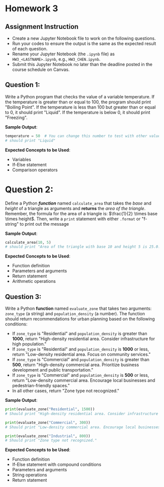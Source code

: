 # Homework 3

## Assignment Instruction

- Create a new Jupyter Notebook file to work on the following questions.
- Run your codes to ensure the output is the same as the expected result of each question.
- Rename your Jupyter Notebook (the `.ipynb` file) as `HW3_<LASTNAME>.ipynb`, e.g., `HW3_CHEN.ipynb`.
- Submit this Jupyter Notebook no later than the deadline posted in the course schedule on Canvas.

## Question 1:

Write a Python program that checks the value of a variable temperature. If the temperature is greater than or equal to 100, the program should print "Boiling Point". If the temperature is less than 100 but greater than or equal to 0, it should print "Liquid". If the temperature is below 0, it should print "Freezing".

**Sample Output**:

```python
temperature = 50  # You can change this number to test with other values
# should print "Liquid"
```

**Expected Concepts to be Used**:

- Variables
- If-Else statement
- Comparison operators

# Question 2:

Define a Python **_function_** named `calculate_area` that takes the
$base$ and $height$ of a triangle as arguments and **returns** the _area of the triangle_.
Remember, the formula for the area of a triangle is: $\frac{1}{2} \times base \times height$.
Then, write a `print` statement with either `.format` or "f-string" to print out the
message

**Sample Output**:

```python
calculate_area(10, 5)
# should print "Area of the triangle with base 10 and height 5 is 25.0."
```

**Expected Concepts to be Used**:

- Function definition
- Parameters and arguments
- Return statement
- Arithmetic operations

## Question 3:

Write a Python **function** named `evaluate_zone` that takes two arguments:
`zone_type` (a string) and `population_density` (a number).
The function should return recommendations for urban planning based on the following conditions:

- If `zone_type` is "Residential" and `population_density` is greater than **1000**, 
  return "High-density residential area. Consider infrastructure for high population."
- If `zone_type` is "Residential" and `population_density` is **1000** or less, 
  return "Low-density residential area. Focus on community services."
- If `zone_type` is "Commercial" and `population_density` is greater than **500**,
  return "High-density commercial area. Prioritize business development and public transportation."
- If `zone_type` is "Commercial" and `population_density` is **500** or less,
  return "Low-density commercial area. Encourage local businesses and pedestrian-friendly spaces."
- In all other cases, return "Zone type not recognized."

**Sample Output**:

```python
print(evaluate_zone("Residential", 1500))
# Should print "High-density residential area. Consider infrastructure for high population."

print(evaluate_zone("Commercial", 300))
# Should print "Low-density commercial area. Encourage local businesses and pedestrian-friendly spaces."

print(evaluate_zone("Industrial", 800))
# Should print "Zone type not recognized."
```

**Expected Concepts to be Used**:

- Function definition
- If-Else statement with compound conditions
- Parameters and arguments
- String operations
- Return statement